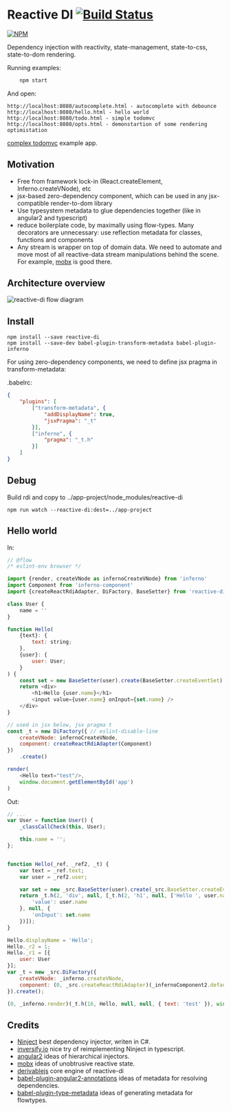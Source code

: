 # Reactive DI  [![Build Status](https://secure.travis-ci.org/zerkalica/reactive-di.png)](http://travis-ci.org/zerkalica/reactive-di)

[![NPM](https://nodei.co/npm/reactive-di.png?downloads=true&stars=true)](https://nodei.co/npm/reactive-di/)

Dependency injection with reactivity, state-management, state-to-css, state-to-dom rendering.

Running examples:

```js
    npm start
```

And open:

```
http://localhost:8080/autocomplete.html - autocomplete with debounce
http://localhost:8080/hello.html - hello world
http://localhost:8080/todo.html - simple todomvc
http://localhost:8080/opts.html - demonstartion of some rendering optimistation
```

[complex todomvc](https://github.com/zerkalica/reactive-di-todomvc) example app.

## Motivation

* Free from framework lock-in (React.createElement, Inferno.createVNode), etc
* jsx-based zero-dependency component, which can be used in any jsx-compatible render-to-dom library
* Use typesystem metadata to glue dependencies together (like in angular2 and typescript)
* reduce boilerplate code, by maximally using flow-types. Many decorators are unnecessary: use reflection metadata for classes, functions and components
* Any stream is wrapper on top of domain data. We need to automate and move most of all reactive-data stream manipulations behind the scene. For example, [mobx](http://mobxjs.github.io/mobx/) is good there.

## Architecture overview

<img src="https://rawgithub.com/zerkalica/reactive-di/master/docs/workflow-state.svg" alt="reactive-di flow diagram" />

## Install

```
npm install --save reactive-di
npm install --save-dev babel-plugin-transform-metadata babel-plugin-inferno
```

For using zero-dependency components, we need to define jsx pragma in transform-metadata:

.babelrc:

```json
{
    "plugins": [
        ["transform-metadata", {
            "addDisplayName": true,
            "jsxPragma": "_t"
        }],
        ["inferno", {
            "pragma": "_t.h"
        }]
    ]
}
```

## Debug

Build rdi and copy to ../app-project/node_modules/reactive-di

```
npm run watch --reactive-di:dest=../app-project
```

## Hello world

In:

```js
// @flow
/* eslint-env browser */

import {render, createVNode as infernoCreateVNode} from 'inferno'
import Component from 'inferno-component'
import {createReactRdiAdapter, DiFactory, BaseSetter} from 'reactive-di'

class User {
    name = ''
}

function Hello(
    {text}: {
        text: string;
    },
    {user}: {
        user: User;
    }
) {
    const set = new BaseSetter(user).create(BaseSetter.createEventSet)
    return <div>
        <h1>Hello {user.name}</h1>
        <input value={user.name} onInput={set.name} />
    </div>
}

// used in jsx below, jsx pragma t
const _t = new DiFactory({ // eslint-disable-line
    createVNode: infernoCreateVNode,
    component: createReactRdiAdapter(Component)
})
    .create()

render(
    <Hello text="test"/>,
    window.document.getElementById('app')
)
```

Out:

```js
// ...
var User = function User() {
    _classCallCheck(this, User);

    this.name = '';
};


function Hello(_ref, _ref2, _t) {
    var text = _ref.text;
    var user = _ref2.user;

    var set = new _src.BaseSetter(user).create(_src.BaseSetter.createEventSet);
    return _t.h(2, 'div', null, [_t.h(2, 'h1', null, ['Hello ', user.name]), _t.h(512, 'input', {
        'value': user.name
    }, null, {
        'onInput': set.name
    })]);
}

Hello.displayName = 'Hello';
Hello._r2 = 1;
Hello._r1 = [{
    user: User
}];
var _t = new _src.DiFactory({
    createVNode: _inferno.createVNode,
    component: (0, _src.createReactRdiAdapter)(_infernoComponent2.default)
}).create();

(0, _inferno.render)(_t.h(16, Hello, null, null, { text: 'test' }), window.document.getElementById('app'));

```

## Credits

* [Ninject](https://github.com/ninject/Ninject) best dependency injector, writen in C#.
* [inversify.io](http://inversify.io/) nice try of reimplementing Ninject in typescript.
* [angular2](https://angular.io) ideas of hierarchical injectors.
* [mobx](http://mobxjs.github.io/mobx/) ideas of unobtrusive reactive state.
* [derivablejs](http://ds300.github.io/derivablejs) core engine of reactive-di
* [babel-plugin-angular2-annotations](https://github.com/shuhei/babel-plugin-angular2-annotations) ideas of metadata for resolving dependencies.
* [babel-plugin-type-metadata](https://github.com/stephanos/babel-plugin-type-metadata) ideas of generating metadata for flowtypes.
